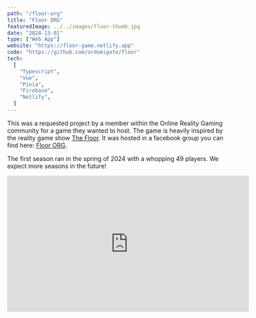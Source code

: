 ```yaml
---
path: "/floor-org"
title: "Floor ORG"
featuredImage: ../../images/floor-thumb.jpg
date: "2024-13-01"
type: ["Web App"]
website: "https://floor-game.netlify.app"
code: "https://github.com/ordomigato/floor"
tech:
  [
    "Typescript",
    "Vue",
    "Pinia",
    "Firebase",
    "Netlify",
  ]
---
```


This was a requested project by a member within the Online Reality Gaming community for a game they wanted to host. The game is heavily inspired by the reality game show <a href="https://www.fox.com/the-floor/" target="_blank">The Floor</a>. It was hosted in a facebook group you can find here: <a href="https://www.facebook.com/groups/6791522537640618" target="_blank">Floor ORG</a>.

The first season ran in the spring of 2024 with a whopping 49 players. We expect more seasons in the future!

<div class="center w-100">
<iframe width="560" height="315" src="https://www.youtube.com/embed/LoDZnveNiDU?si=h0-yWgVg-Y--XU3q" title="YouTube video player" frameborder="0" allow="accelerometer; autoplay; clipboard-write; encrypted-media; gyroscope; picture-in-picture; web-share" referrerpolicy="strict-origin-when-cross-origin" allowfullscreen></iframe>
</div>